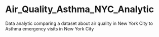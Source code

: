 # Air_Quality_Asthma_NYC_Analytic
Data analytic comparing a dataset about air quality in New York City to Asthma emergency visits in New York City

